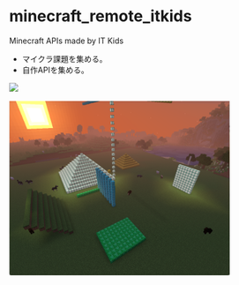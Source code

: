# minecraft_remote_itkids

Minecraft APIs made by IT Kids

- マイクラ課題を集める。
- 自作APIを集める。

[<img src="./kadai.png" width="400">](./kadai.png)

[<img src="./kadai2.png" width="400">](./kadai2.png)
